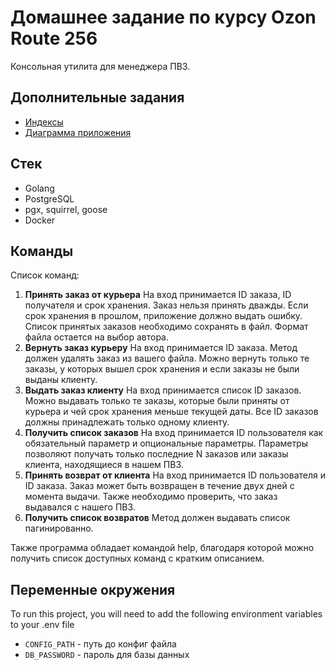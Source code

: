 
# Домашнее задание по курсу Ozon Route 256

Консольная утилита для менеджера ПВЗ.

## Дополнительные задания

- [Индексы](docs/index.md)
- [Диаграмма приложения](docs/diagrams.md)

## Стек

- Golang
- PostgreSQL
- pgx, squirrel, goose
- Docker


## Команды

Список команд:

1. **Принять заказ от курьера**
   На вход принимается ID заказа, ID получателя и срок хранения. Заказ нельзя принять дважды. Если срок хранения в прошлом, приложение должно выдать ошибку. Список принятых заказов необходимо сохранять в файл. Формат файла остается на выбор автора.
2. **Вернуть заказ курьеру**
   На вход принимается ID заказа. Метод должен удалять заказ из вашего файла. Можно вернуть только те заказы, у которых вышел срок хранения и если заказы не были выданы клиенту.
3. **Выдать заказ клиенту**
   На вход принимается список ID заказов. Можно выдавать только те заказы, которые были приняты от курьера и чей срок хранения меньше текущей даты. Все ID заказов должны принадлежать только одному клиенту.
4. **Получить список заказов**
   На вход принимается ID пользователя как обязательный параметр и опциональные параметры.
   Параметры позволяют получать только последние N заказов или заказы клиента, находящиеся в нашем ПВЗ.
5. **Принять возврат от клиента**
   На вход принимается ID пользователя и ID заказа. Заказ может быть возвращен в течение двух дней с момента выдачи. Также необходимо проверить, что заказ выдавался с нашего ПВЗ.
6. **Получить список возвратов**
   Метод должен выдавать список пагинированно.

Также программа обладает командой help, благодаря которой можно получить список доступных команд с кратким описанием.

## Переменные окружения

To run this project, you will need to add the following environment variables to your .env file

- `CONFIG_PATH` - путь до конфиг файла
- `DB_PASSWORD` - пароль для базы данных


